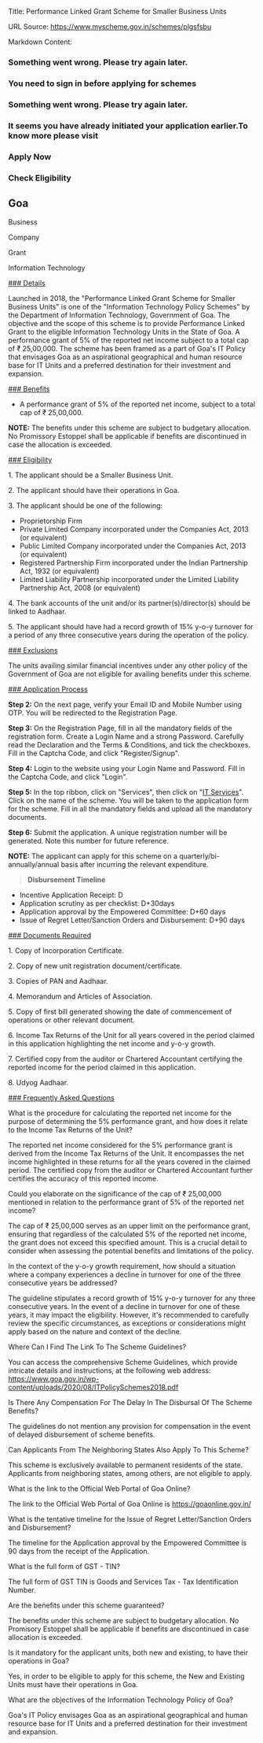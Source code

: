 Title: Performance Linked Grant Scheme for Smaller Business Units

URL Source: https://www.myscheme.gov.in/schemes/plgsfsbu

Markdown Content:
### Something went wrong. Please try again later.

### 

### You need to sign in before applying for schemes

### Something went wrong. Please try again later.

### It seems you have already initiated your application earlier.To know more please visit

### Apply Now

### Check Eligibility

Goa
---

Business

Company

Grant

Information Technology

[### Details](https://www.myscheme.gov.in/schemes/plgsfsbu#details)

Launched in 2018, the "Performance Linked Grant Scheme for Smaller Business Units" is one of the "Information Technology Policy Schemes" by the Department of Information Technology, Government of Goa. The objective and the scope of this scheme is to provide Performance Linked Grant to the eligible Information Technology Units in the State of Goa. A performance grant of 5% of the reported net income subject to a total cap of ₹ 25,00,000. The scheme has been framed as a part of Goa's IT Policy that envisages Goa as an aspirational geographical and human resource base for IT Units and a preferred destination for their investment and expansion.

[### Benefits](https://www.myscheme.gov.in/schemes/plgsfsbu#benefits)

*   A performance grant of 5% of the reported net income, subject to a total cap of ₹ 25,00,000.

**NOTE:** The benefits under this scheme are subject to budgetary allocation. No Promissory Estoppel shall be applicable if benefits are discontinued in case the allocation is exceeded.

[### Eligibility](https://www.myscheme.gov.in/schemes/plgsfsbu#eligibility)

1\. The applicant should be a Smaller Business Unit.

2\. The applicant should have their operations in Goa.

3\. The applicant should be one of the following:

*   Proprietorship Firm
*   Private Limited Company incorporated under the Companies Act, 2013 (or equivalent)
*   Public Limited Company incorporated under the Companies Act, 2013 (or equivalent)
*   Registered Partnership Firm incorporated under the Indian Partnership Act, 1932 (or equivalent)
*   Limited Liability Partnership incorporated under the Limited Liability Partnership Act, 2008 (or equivalent)

4\. The bank accounts of the unit and/or its partner(s)/director(s) should be linked to Aadhaar.

5\. The applicant should have had a record growth of 15% y-o-y turnover for a period of any three consecutive years during the operation of the policy.

[### Exclusions](https://www.myscheme.gov.in/schemes/plgsfsbu#exclusions)

The units availing similar financial incentives under any other policy of the Government of Goa are not eligible for availing benefits under this scheme.

[### Application Process](https://www.myscheme.gov.in/schemes/plgsfsbu#application-process)

**Step 2:** On the next page, verify your Email ID and Mobile Number using OTP. You will be redirected to the Registration Page.

**Step 3:** On the Registration Page, fill in all the mandatory fields of the registration form. Create a Login Name and a strong Password. Carefully read the Declaration and the Terms & Conditions, and tick the checkboxes. Fill in the Captcha Code, and click "Register/Signup".

**Step 4:** Login to the website using your Login Name and Password. Fill in the Captcha Code, and click "Login".

**Step 5:** In the top ribbon, click on "Services", then click on "[IT Services](https://goaonline.gov.in/AllServices?cat=IT)". Click on the name of the scheme. You will be taken to the application form for the scheme. Fill in all the mandatory fields and upload all the mandatory documents.

**Step 6:** Submit the application. A unique registration number will be generated. Note this number for future reference.

**NOTE:** The applicant can apply for this scheme on a quarterly/bi-annually/annual basis after incurring the relevant expenditure.

> **Disbursement Timeline**

*   Incentive Application Receipt: D
*   Application scrutiny as per checklist: D+30days
*   Application approval by the Empowered Committee: D+60 days
*   Issue of Regret Letter/Sanction Orders and Disbursement: D+90 days

[### Documents Required](https://www.myscheme.gov.in/schemes/plgsfsbu#documents-required)

1\. Copy of Incorporation Certificate.

2\. Copy of new unit registration document/certificate.

3\. Copies of PAN and Aadhaar.

4\. Memorandum and Articles of Association.

5\. Copy of first bill generated showing the date of commencement of operations or other relevant document.

6\. Income Tax Returns of the Unit for all years covered in the period claimed in this application highlighting the net income and y-o-y growth.

7\. Certified copy from the auditor or Chartered Accountant certifying the reported income for the period claimed in this application.

8\. Udyog Aadhaar.

[### Frequently Asked Questions](https://www.myscheme.gov.in/schemes/plgsfsbu#faqs)

What is the procedure for calculating the reported net income for the purpose of determining the 5% performance grant, and how does it relate to the Income Tax Returns of the Unit?

The reported net income considered for the 5% performance grant is derived from the Income Tax Returns of the Unit. It encompasses the net income highlighted in these returns for all the years covered in the claimed period. The certified copy from the auditor or Chartered Accountant further certifies the accuracy of this reported income.

Could you elaborate on the significance of the cap of ₹ 25,00,000 mentioned in relation to the performance grant of 5% of the reported net income?

The cap of ₹ 25,00,000 serves as an upper limit on the performance grant, ensuring that regardless of the calculated 5% of the reported net income, the grant does not exceed this specified amount. This is a crucial detail to consider when assessing the potential benefits and limitations of the policy.

In the context of the y-o-y growth requirement, how should a situation where a company experiences a decline in turnover for one of the three consecutive years be addressed?

The guideline stipulates a record growth of 15% y-o-y turnover for any three consecutive years. In the event of a decline in turnover for one of these years, it may impact the eligibility. However, it's recommended to carefully review the specific circumstances, as exceptions or considerations might apply based on the nature and context of the decline.

Where Can I Find The Link To The Scheme Guidelines?

You can access the comprehensive Scheme Guidelines, which provide intricate details and instructions, at the following web address: https://www.goa.gov.in/wp-content/uploads/2020/08/ITPolicySchemes2018.pdf

Is There Any Compensation For The Delay In The Disbursal Of The Scheme Benefits?

The guidelines do not mention any provision for compensation in the event of delayed disbursement of scheme benefits.

Can Applicants From The Neighboring States Also Apply To This Scheme?

This scheme is exclusively available to permanent residents of the state. Applicants from neighboring states, among others, are not eligible to apply.

What is the link to the Official Web Portal of Goa Online?

The link to the Official Web Portal of Goa Online is https://goaonline.gov.in/

What is the tentative timeline for the Issue of Regret Letter/Sanction Orders and Disbursement?

The timeline for the Application approval by the Empowered Committee is 90 days from the receipt of the Application.

What is the full form of GST - TIN?

The full form of GST TIN is Goods and Services Tax - Tax Identification Number.

Are the benefits under this scheme guaranteed?

The benefits under this scheme are subject to budgetary allocation. No Promisory Estoppel shall be applicable if benefits are discontinued in case allocation is exceeded.

Is it mandatory for the applicant units, both new and existing, to have their operations in Goa?

Yes, in order to be eligible to apply for this scheme, the New and Existing Units must have their operations in Goa.

What are the objectives of the Information Technology Policy of Goa?

Goa's IT Policy envisages Goa as an aspirational geographical and human resource base for IT Units and a preferred destination for their investment and expansion.
